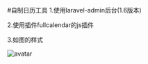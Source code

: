 #自制日历工具
1.使用laravel-admin后台(1.6版本)

2.使用插件fullcalendar的js插件

3.如图的样式

![avatar](https://github.com/AprMay/calendar/tree/master/public/images/calendar.png)

